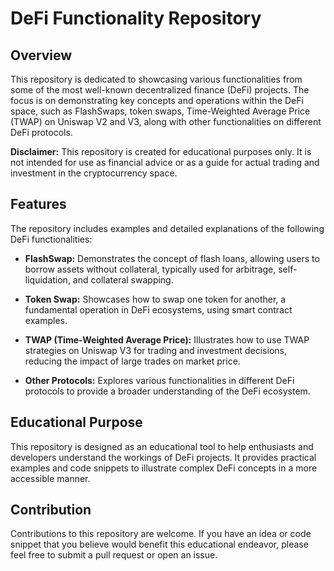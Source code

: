 # DeFi Functionality Repository

## Overview

This repository is dedicated to showcasing various functionalities from some of the most well-known decentralized finance (DeFi) projects. The focus is on demonstrating key concepts and operations within the DeFi space, such as FlashSwaps, token swaps, Time-Weighted Average Price (TWAP) on Uniswap V2 and V3, along with other functionalities on different DeFi protocols.

**Disclaimer:** This repository is created for educational purposes only. It is not intended for use as financial advice or as a guide for actual trading and investment in the cryptocurrency space.


## Features

The repository includes examples and detailed explanations of the following DeFi functionalities:

- **FlashSwap:** Demonstrates the concept of flash loans, allowing users to borrow assets without collateral, typically used for arbitrage, self-liquidation, and collateral swapping.

- **Token Swap:** Showcases how to swap one token for another, a fundamental operation in DeFi ecosystems, using smart contract examples.

- **TWAP (Time-Weighted Average Price):** Illustrates how to use TWAP strategies on Uniswap V3 for trading and investment decisions, reducing the impact of large trades on market price.

- **Other Protocols:** Explores various functionalities in different DeFi protocols to provide a broader understanding of the DeFi ecosystem.

## Educational Purpose

This repository is designed as an educational tool to help enthusiasts and developers understand the workings of DeFi projects. It provides practical examples and code snippets to illustrate complex DeFi concepts in a more accessible manner.

## Contribution

Contributions to this repository are welcome. If you have an idea or code snippet that you believe would benefit this educational endeavor, please feel free to submit a pull request or open an issue.
